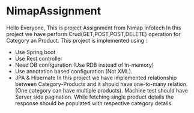 # NimapAssignment

Hello Everyone, 
This is project  Assignment from Nimap Infotech
In this project we have perform Crud(GET,POST,POST,DELETE) operation for Category an Product.
This project is implemented using :
- Use Spring boot
- Use Rest controller
- Need DB configuration (Use RDB instead of in-memory)
- Use annotation based configuration (Not XML).
- JPA & Hibernate
In this project we have implemented relationship between Category-Products and it should have one-to-many relation. (One category can have multiple products).
Machine test should have Server side pagination.
 While fetching single product details the response should be populated with respective category details.
